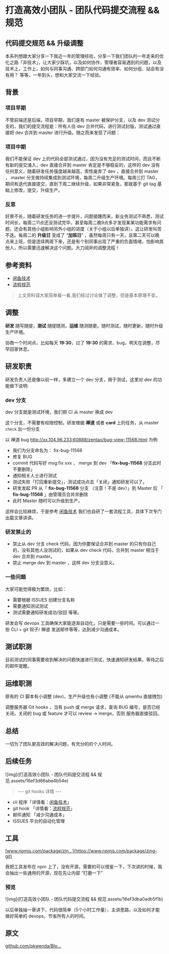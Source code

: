 # 打造高效小团队 - 团队代码提交流程 && 规范

## 代码提交规范 && 升级调整

本系列想跟大家分享一下我近一年的管理经验，分享一下我们团队的一年走来的优化之路「非技术」，让大家少踩坑，以及如何协作，管理者容易遇到的问题，以及技术上，工作上，如何与同事沟通、跨部门如何沟通有效率、如何分组、站会有没有用？ 等等，一年到头，想和大家交流一下经验。

## 背景

### 项目早期

不管前端还是后端，项目早期，我们是有 master 被保护分支，以及 dev 测试分支的，我们的提交流程是：所有人往 dev 合并代码，进行测试封版，测试通过直接把 dev 合并到 master 进行升级。随之而来发现了问题：

### 项目中期

我们不能保证 dev 上的代码全部测试通过，因为没有充足的测试时间，而且不断有新的提交涌入，dev 直接合并到 master 肯定是不够稳妥的，这样的 dev 没有任何意义，随着研发任务强度越来越高，索性废弃了 dev ，直接合并到 master ， master 分支做持续集成到测试环境，每周二升级生产环境。每周三打 TAG，期间有迭代直接提交，直到下周二继续升级，如果非常紧急，那就基于 git tag 基础上修改，提交，升级生产。

### 反思

好景不长，随着研发任务的进一步提升，问题接踵而来，新业务测试不熟悉，测试时间长，每周二11点还没测试完毕，甚至每周二晚9点多才发现某某功能需求有问题，还会有其他小组影响另外小组的进度（关于小组以后单独讲）。这让研发叫苦不迭。每周二的 **升级日** 变成了 “**加班日**” ，虽然每周只有一天，且第二天可以晚点来上班，但是连续两周下来，还是有个别同事出现了严重的负面情绪，怕影响其他人，所以需要迅速解决这个问题。大刀阔斧的调整流程！

## 参考资料

- [闲鱼技术](https://yq.aliyun.com/articles/616714)
- [流程规范](https://www.jianshu.com/p/527e34f53b51?utm_campaign=maleskine&utm_content=note&utm_medium=seo_notes&utm_source=recommendation)

> 上文资料请大家简单看一看,我们经过讨论做了调整，但是基本原理不变。

## 调整

**研发** 随写随提，**测试** 随提随测，**运维** 随测随更。随时测试，随时更新，随时升级生产环境。

协商一个时间点，比如每天 **19:30**，过了 **19:30** 的需求、bug，明天在调整，尽早回家休息。

## 研发职责

研发负责人还是像以前一样，多建立一个 dev 分支，用于测试，这里对 dev 的功能做下说明:

### dev 分支

dev 分支就是测试环境，我们把 CI 从 master 换成 dev

这个分支，不需要有权限控制，研发根据 **禅道** 或者 **card** 上的任务，从 master `check` 出一份分支

以 禅道 bug http://xx.104.96.233:60888/zentao/bug-view-11568.html 为例

- 我们为分支命名为： fix-bug-11568
- 修复 BUG
- commit 代码写好 msg:fix xxx ， merge 到 dev 「**fix-bug-11568** 分支此时不要删除」
- 通知相关人士进行测试
- 测试失败「打回重新提交」，测试成功点击「关闭」通知研发可以了。
- 研发发起 PR 从「 **fix-bug-11568** 分支 （注意！不是 dev）」到 Master 后 「 **fix-bug-11568** 」由管理员合并并删除
- 此时 Master 随时可以升级到生产。

这样会比较麻烦，于是参考 [闲鱼技术](https://yq.aliyun.com/articles/616714) 我们也自研了一套流程工具，具体下次专门出篇文章讲讲。

### 研发禁止的

- 禁止从 dev 分支 check 代码，因为你要保证合并到 master 的只有你自己的，没有其他人没测试的，如果从 dev check 代码，合并到 master 相当于 dev 合并到 master。
- 禁止 merge dev 到 master ，这样 dev 分支没意义。

### 一些问题

大家可能觉得极为繁琐，比如：

- 需要根据 ISSUES 创建分支名称
- 需要通知测试测试
- 测试需要通知研发成功/驳回 等等。

研发会写 devops 工具确保大家能逐渐自动化，只是需要一些时间。可以通过一些 CLI + git 钩子/ 禅道 发送邮件等等，达到减少沟通成本。

## 测试职测

目前测试的同事需要收到解决的问题快速进行测试，快速通知研发结果。等待之后的邮件提醒。

## 运维职测

原有的 CI 脚本有小调整 (dev)，生产升级也有小调整 (不能从 qmenhu 直接拽包)

调整服务器 Git hooks ，当有 push 或 merge 请求，查询 BUG 编号，是否已经关闭，关闭的 bug 或 feature 才可以 review -> merge，否则 服务器直接驳回。

## 总结

一切为了团队更高效的解决问题，有充分的的个人时间。

## 后续任务

![img](打造高效小团队 - 团队代码提交流程 && 规范.assets/16ef3d66abe4b54e)

> --- git hooks 详情 ---

- cli 程序「详情看：[闲鱼技术](https://yq.aliyun.com/articles/616714)」
- git hook 「详情看：[流程规范](https://www.jianshu.com/p/527e34f53b51?utm_campaign=maleskine&utm_content=note&utm_medium=seo_notes&utm_source=recommendation)」
- 邮件通知 「减少沟通成本」
- ISSUES 平台的自动化管理

## 工具

[www.npmjs.com/package/zin…](https://www.npmjs.com/package/zing-git)

我把工具发布在 npm 上了，没有开源，需要的可以借鉴一下，下次讲的时候，我会抽出一些通用的开源，现在先让内部 “打磨一下”

### 预览

![img](打造高效小团队 - 团队代码提交流程 && 规范.assets/16ef3dba0adb5f1b)

以后单独抽一章讲下，代码很简单（5个小时工作量），主讲思路，以及如何才能做好简单的 devops，节省所有人的时间。

## 原文

[github.com/pkwenda/Blo…](https://github.com/pkwenda/Blog/issues/24)